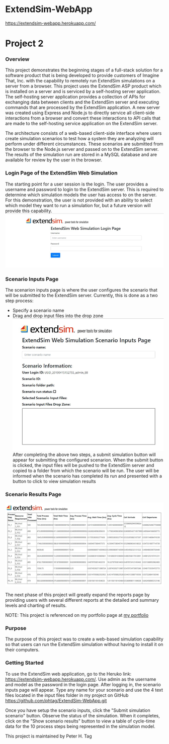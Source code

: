 # ExtendSim-WebApp
https://extendsim-webapp.herokuapp.com/

# Project 2


### Overview
This project demonstrates the beginning stages of a full-stack solution for a software product that is being developed to provide customers
of Imagine That, Inc. with the capability to remotely run ExtendSim simulations on a server from a browser. This project uses the ExtendSim ASP product which is installed on a server and is serviced by a self-hosting server application. The self-hosting 
server application provides a collection of APIs for exchanging data between clients and the ExtendSim server and executing commands that
are processed by the ExtendSim application. A new server was created using Express and Node.js to directly service all client-side interactions from a browser and convert these interactions to API calls that are made to the self-hosting service application on the ExtendSim server.

The architecture consists of a web-based client-side interface where users create simulation scenarios to test how a system they are analyzing will perform under different circumstances. These scenarios are submitted from the browser to the Node.js server and passed on to the ExtendSim server. The results of the simulation run are stored in a MySQL database and are available for review by the user in the browser.

### Login Page of the ExtendSim Web Simulation
The starting point for a user session is the login. The user provides a username and password to login to the ExtendSim server. This is required to determine which simulation models the user has access to on the server. For this demonstration, the user is not provided with an ability to select which model they want to run a simulation for, but a future version will provide this capability. 
![Login page Screenshot](/images/ExtendSimWebAppLoginPage.jpeg)

### Scenario Inputs Page
The scenarion inputs page is where the user configures the scenario that will be submitted to the ExtendSim server. Currently, this is done as a two step process:
- Specify a scenario name
- Drag and drop input files into the drop zone
![Inputs page Screenshot](/images/ExtendSimWebAppScenarioInputsPage.jpeg)
After completing the above two steps, a submit simulation button will appear for submitting the configured scenarion. When the submit button is clicked, the input files will be pushed to the ExtendSim server and copied to a folder from which the scenario will be run. The user will be informed when the scenario has completed its run and presented with a button to click to view simulation results

### Scenario Results Page
![Inputs page Screenshot](/images/ExtendSimWebAppScenarioResultsPage.jpeg)

The next phase of this project will greatly expand the reports page by providing users with several different reports at the detailed and summary levels and charting of results.

NOTE: This project is referenced on my portfolio page at [my portfolio](https://phtag.github.io/Updated-portfolio/)

### Purpose
The purpose of this project was to create a web-based simulation capability so that users can run the ExtendSim simulation without having to install it on their computers.

### Getting Started
To use the ExtendSim web application, go to the Heruko link: https://extendsim-webapp.herokuapp.com/. Use admin as the username and model as the password in the login page. After logging in, the scenario inputs page will appear. Type any name for your scenario and use the 4 text files located in the input files folder in my project on GitHub https://github.com/phtag/ExtendSim-WebApp.git

Once you have setup the scenario inputs, click the "Submit simulation scenario" button. Observe the status of the simulation. When it completes, click on the "Show scenario results" button to view a table of cycle-time data for the 10 process steps being represented in the simulation model.

This project is maintained by Peter H. Tag
